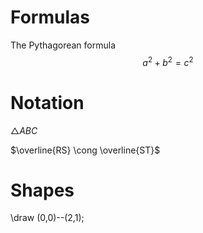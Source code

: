 # Formulas

The Pythagorean formula
$$a^2+b^2=c^2$$

# Notation

$\triangle ABC$

$\overline{RS} \cong \overline{ST}$


# Shapes

\draw (0,0)--(2,1);